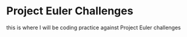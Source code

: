 # Project Euler Challenges

this is where I will be coding practice against Project Euler challenges
